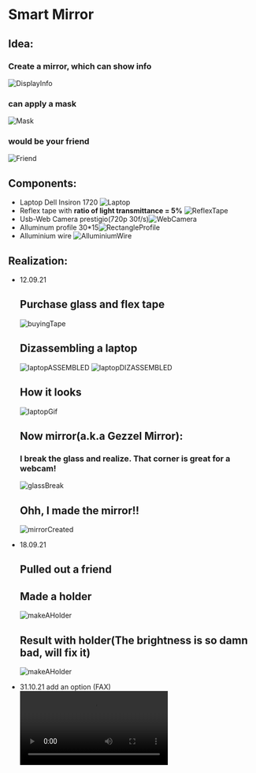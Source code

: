 # Smart Mirror

## Idea:
 ### Create a mirror, which can show info
![DisplayInfo](./Images/Idea(DisplayInfo).jpg)
 ### can apply a mask
![Mask](./Images/Idea(Mask).jpg)
 ### would be your friend
![Friend](./Images/Idea(Friend).jpg)

## Components:
 - Laptop Dell Insiron 1720 ![Laptop](Images/Components(laptop).jpeg)
  - Reflex tape with **ratio of light transmittance = 5%** ![ReflexTape](Images/Components(tape).webp)
  - Usb-Web Camera prestigio(720p 30f/s)![WebCamera](Images/Components(webCamera).jpg)
  - Alluminum profile 30*15![RectangleProfile](Images/Components(profile).jpg)
  - Alluminium wire ![AlluminiumWire](Images/Components(wire).webp)

## Realization:
- 12.09.21
    ## Purchase glass and flex tape 
    ![buyingTape](Images/Realization(BuyingTape).jpg)
  
    ## Dizassembling a laptop
    ![laptopASSEMBLED](Images/Realization(LaptopAssembled).jpg) 
    ![laptopDIZASSEMBLED](Images/Realization(DizassembledDisplay).jpg)
    ## How it looks
    ![laptopGif](Images/Realization(laptopDizWorks).gif)
    
    ## Now mirror(a.k.a Gezzel Mirror):
    ### I break the glass and realize. That corner is great for a webcam!
    ![glassBreak](Images/Realization(GlassBreak).png)

    ## Ohh, I made the mirror!!
    ![mirrorCreated](Images/Realization(mirrorCreated).jpg)
- 18.09.21
    ## Pulled out a friend
    ## Made a holder
    ![makeAHolder](Images/Realization(Makeholder).jpg)
    ## Result with holder(The brightness is so damn bad, will fix it)
    ![makeAHolder](Images/Realization(ResultWithHolder).jpg)



- 31.10.21
    add an option (FAX)
    ![fax_without_writer](Images/Components(FAX).mp4)

